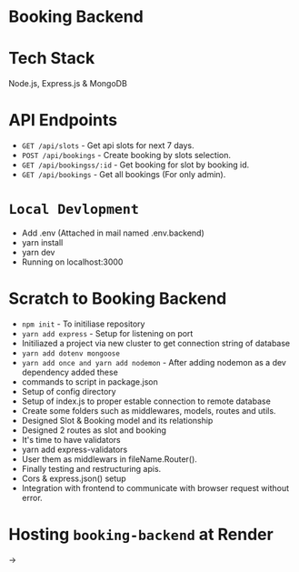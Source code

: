 # Booking Backend

# Tech Stack
Node.js, Express.js & MongoDB


# API Endpoints
- `GET /api/slots` - Get api slots for next 7 days.
- `POST /api/bookings` - Create booking by slots selection.
- `GET /api/bookingss/:id` - Get booking for slot by booking id.
- `GET /api/bookings` - Get all bookings (For only admin).


# `Local Devlopment`
- Add .env (Attached in mail named .env.backend)
- yarn install
- yarn dev
- Running on localhost:3000


# Scratch to Booking Backend
- `npm init` - To initiliase repository
- `yarn add express` - Setup for listening on port
- Initiliazed a project via new cluster to get connection string of database
- `yarn add dotenv mongoose` 
- `yarn add once and yarn add nodemon` - After adding nodemon as a dev dependency added these 
- commands to script in package.json
- Setup of config directory
- Setup of index.js to proper estable connection to remote database
- Create some folders such as middlewares, models, routes and utils.
- Designed Slot & Booking model and its relationship
- Designed 2 routes as slot and booking
- It's time to have validators
- yarn add express-validators
- User them as middlewars in fileName.Router().
- Finally testing and restructuring apis.
- Cors & express.json() setup 
- Integration with frontend to communicate with browser request without error.


# Hosting `booking-backend` at Render
-> 